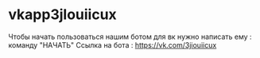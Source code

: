 # vkapp3jlouiicux
Чтобы начать пользоваться нашим ботом для вк нужно написать ему : команду "НАЧАТЬ" 
Ссылка на бота : https://vk.com/3jiouiicux
